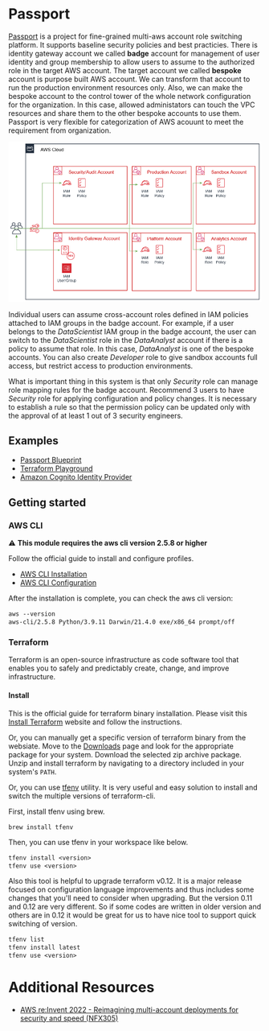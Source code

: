 # Passport
[Passport](https://github.com/Young-ook/terraform-aws-passport) is a project for fine-grained multi-aws account role switching platform. It supports baseline security policies and best practicies. There is identity gateway account we called **badge** account for management of user identity and group membership to allow users to assume to the authorized role in the target AWS account. The target account we called **bespoke** account is purpose built AWS account. We can transform that account to run the production environment resources only. Also, we can make the bespoke account to the control tower of the whole network configuration for the organization. In this case, allowed administators can touch the VPC resources and share them to the other bespoke accounts to use them. Passport is very flexible for categorization of AWS acouunt to meet the requirement from organization.

![aws-multi-account-passport-architecture](images/aws-multi-account-passport-architecture.png)

Individual users can assume cross-account roles defined in IAM policies attached to IAM groups in the badge account. For example, if a user belongs to the *DataScientist* IAM group in the badge account, the user can switch to the *DataScientist* role in the *DataAnalyst* account if there is a policy to assume that role. In this case, *DataAnalyst* is one of the bespoke accounts. You can also create *Developer* role to give sandbox accounts full access, but restrict access to production environments.

What is important thing in this system is that only *Security* role can manage role mapping rules for the badge account. Recommend 3 users to have *Security* role for applying configuration and policy changes. It is necessary to establish a rule so that the permission policy can be updated only with the approval of at least 1 out of 3 security engineers.

## Examples
- [Passport Blueprint](https://github.com/Young-ook/terraform-aws-passport/blob/main/examples/blueprint)
- [Terraform Playground](https://github.com/Young-ook/terraform-aws-passport/blob/main/examples/playground)
- [Amazon Cognito Identity Provider](https://github.com/Young-ook/terraform-aws-passport/blob/main/examples/cognito)

## Getting started
### AWS CLI
:warning: **This module requires the aws cli version 2.5.8 or higher**

Follow the official guide to install and configure profiles.
- [AWS CLI Installation](https://docs.aws.amazon.com/cli/latest/userguide/cli-chap-install.html)
- [AWS CLI Configuration](https://docs.aws.amazon.com/cli/latest/userguide/cli-configure-profiles.html)

After the installation is complete, you can check the aws cli version:
```
aws --version
aws-cli/2.5.8 Python/3.9.11 Darwin/21.4.0 exe/x86_64 prompt/off
```

### Terraform
Terraform is an open-source infrastructure as code software tool that enables you to safely and predictably create, change, and improve infrastructure.

#### Install
This is the official guide for terraform binary installation. Please visit this [Install Terraform](https://learn.hashicorp.com/tutorials/terraform/install-cli) website and follow the instructions.

Or, you can manually get a specific version of terraform binary from the websiate. Move to the [Downloads](https://www.terraform.io/downloads.html) page and look for the appropriate package for your system. Download the selected zip archive package. Unzip and install terraform by navigating to a directory included in your system's `PATH`.

Or, you can use [tfenv](https://github.com/tfutils/tfenv) utility. It is very useful and easy solution to install and switch the multiple versions of terraform-cli.

First, install tfenv using brew.
```
brew install tfenv
```
Then, you can use tfenv in your workspace like below.
```
tfenv install <version>
tfenv use <version>
```
Also this tool is helpful to upgrade terraform v0.12. It is a major release focused on configuration language improvements and thus includes some changes that you'll need to consider when upgrading. But the version 0.11 and 0.12 are very different. So if some codes are written in older version and others are in 0.12 it would be great for us to have nice tool to support quick switching of version.
```
tfenv list
tfenv install latest
tfenv use <version>
```

# Additional Resources
- [AWS re:Invent 2022 - Reimagining multi-account deployments for security and speed (NFX305)](https://youtu.be/MKc9r6xOTpk)

